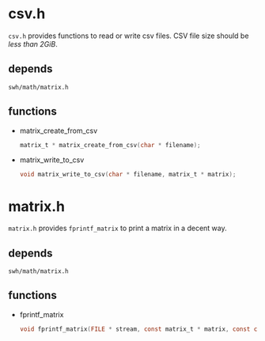 # csv.h
`csv.h` provides functions to read or write csv files. CSV file size should be *less than 2GiB*.

## depends
`swh/math/matrix.h`

## functions
* matrix_create_from_csv
   ```C
   matrix_t * matrix_create_from_csv(char * filename);
   ```

* matrix_write_to_csv
   ```C
   void matrix_write_to_csv(char * filename, matrix_t * matrix);
   ```

# matrix.h
`matrix.h` provides `fprintf_matrix` to print a matrix in a decent way.

## depends
`swh/math/matrix.h`

## functions
* fprintf_matrix
   ```C
   void fprintf_matrix(FILE * stream, const matrix_t * matrix, const char * name);
   ```

